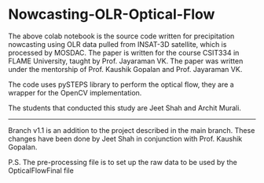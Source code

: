 # Nowcasting-OLR-Optical-Flow

The above colab notebook is the source code written for precipitation nowcasting using OLR data pulled from INSAT-3D satellite, which is processed by MOSDAC. The paper is written for the course CSIT334 in FLAME University, taught by Prof. Jayaraman VK. The paper was written under the mentorship of Prof. Kaushik Gopalan and Prof. Jayaraman VK.

The code uses pySTEPS library to perform the optical flow, they are a wrapper for the OpenCV implementation.  

The students that conducted this study are Jeet Shah and Archit Murali. 

---
 
Branch v1.1 is an addition to the project described in the main branch. These changes have been done by Jeet Shah in conjunction with Prof. Kaushik Gopalan.

P.S. The pre-processing file is to set up the raw data to be used by the OpticalFlowFinal file
